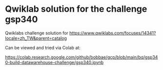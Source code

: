 # Qwiklab solution for the challenge gsp340 

Qwiklabs challenge solution for 
https://www.qwiklabs.com/focuses/14341?locale=zh_TW&parent=catalog

Can be viewed and tried via Colab at:

https://colab.research.google.com/github/bobbae/gcp/blob/main/bq/gsp340-build-datawarehouse-challenge/gsp340.ipynb
